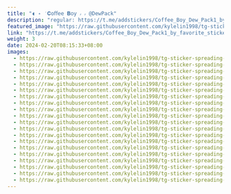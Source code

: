 ```yaml
---
title: "◖ ˖ ݁ 𝐂𝗈𝖿𝖿𝖾𝖾 𝐁𝗈𝗒 ៸ ៸ @DewPack"
description: "regular: https://t.me/addstickers/Coffee_Boy_Dew_Pack1_by_favorite_stickers_bot"
featured_image: "https://raw.githubusercontent.com/kylelin1998/tg-sticker-spreading-worldwide-images/main/img/614cad96-c7ed-44aa-9dc8-91ca3286c1dc.jpg"
link: "https://t.me/addstickers/Coffee_Boy_Dew_Pack1_by_favorite_stickers_bot"
weight: 3
date: 2024-02-20T08:15:33+08:00
images:
  - https://raw.githubusercontent.com/kylelin1998/tg-sticker-spreading-worldwide-images/main/img/614cad96-c7ed-44aa-9dc8-91ca3286c1dc.jpg
  - https://raw.githubusercontent.com/kylelin1998/tg-sticker-spreading-worldwide-images/main/img/31c76d3d-2722-48c3-be28-415567736e6e.jpg
  - https://raw.githubusercontent.com/kylelin1998/tg-sticker-spreading-worldwide-images/main/img/81b2360b-8b24-4f05-8094-ac3f08f0f83e.jpg
  - https://raw.githubusercontent.com/kylelin1998/tg-sticker-spreading-worldwide-images/main/img/b031d689-8767-47ef-a28d-26f79c82ba4d.jpg
  - https://raw.githubusercontent.com/kylelin1998/tg-sticker-spreading-worldwide-images/main/img/c794d8af-78e9-4711-b76f-91cafd18d9aa.jpg
  - https://raw.githubusercontent.com/kylelin1998/tg-sticker-spreading-worldwide-images/main/img/f4e6e993-a628-4473-8b16-2cbb8bd1d089.jpg
  - https://raw.githubusercontent.com/kylelin1998/tg-sticker-spreading-worldwide-images/main/img/cf6e7a95-af76-469d-b0cb-95f2e652bfa1.jpg
  - https://raw.githubusercontent.com/kylelin1998/tg-sticker-spreading-worldwide-images/main/img/1c52b4f6-e3ea-4a03-8985-43c1b2bf7eba.jpg
  - https://raw.githubusercontent.com/kylelin1998/tg-sticker-spreading-worldwide-images/main/img/dc0d7c32-3235-467c-80fb-111759dbeba0.jpg
  - https://raw.githubusercontent.com/kylelin1998/tg-sticker-spreading-worldwide-images/main/img/1fa96a08-e80e-4c0b-9e88-9d7a9c5c6faf.jpg
  - https://raw.githubusercontent.com/kylelin1998/tg-sticker-spreading-worldwide-images/main/img/1a0fb9ab-538b-4051-a454-b1291d724b03.jpg
  - https://raw.githubusercontent.com/kylelin1998/tg-sticker-spreading-worldwide-images/main/img/dc69137a-8117-410b-bbaf-2006b5729f99.jpg
  - https://raw.githubusercontent.com/kylelin1998/tg-sticker-spreading-worldwide-images/main/img/07b816f2-0298-40b1-a43f-9bc2114884f5.jpg
  - https://raw.githubusercontent.com/kylelin1998/tg-sticker-spreading-worldwide-images/main/img/ab495680-8efb-4a1c-9a8a-8301df20b1df.jpg
  - https://raw.githubusercontent.com/kylelin1998/tg-sticker-spreading-worldwide-images/main/img/9f78e825-d2d9-402d-86c4-d3dc7983ab1a.jpg
  - https://raw.githubusercontent.com/kylelin1998/tg-sticker-spreading-worldwide-images/main/img/f137e261-3da7-4108-8493-5a241e5e5a60.jpg
  - https://raw.githubusercontent.com/kylelin1998/tg-sticker-spreading-worldwide-images/main/img/c380e166-cd9b-4037-bfa8-085b485bf992.jpg
  - https://raw.githubusercontent.com/kylelin1998/tg-sticker-spreading-worldwide-images/main/img/3f16a18c-0516-4b21-aae7-5a4a3668e695.jpg
  - https://raw.githubusercontent.com/kylelin1998/tg-sticker-spreading-worldwide-images/main/img/39865103-a208-415f-8fbf-197ca08cf5fd.jpg
  - https://raw.githubusercontent.com/kylelin1998/tg-sticker-spreading-worldwide-images/main/img/373a72af-8f9d-4cf7-a56b-6042b5650c29.jpg
---
```


